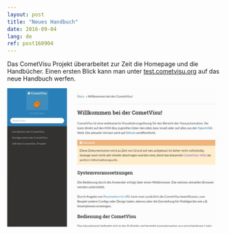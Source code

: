 ```yaml
---
layout: post
title: "Neues Handbuch"
date: 2016-09-04
lang: de
ref: post160904
---
```


Das CometVisu Projekt überarbeitet zur Zeit die Homepage und die Handbücher.
Einen ersten Blick kann man unter [test.cometvisu.org](http://test.cometvisu.org/CometVisu/de/manual/)
auf das neue Handbuch werfen.

![Handbuch](/media/manual.jpg)